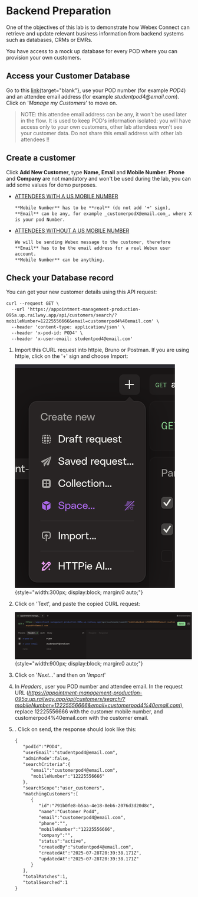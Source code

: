 # Backend Preparation

One of the objectives of this lab is to demonstrate how Webex Connect can retrieve and update relevant business information from backend systems such as databases, CRMs or EMRs.

You have access to a mock up database for every POD where you can provision your own customers.

## Access your Customer Database

Go to this [link](https://appointment-management-production-095a.up.railway.app/database.html){target="blank"}, use your POD number (for example _POD4_) and an attendee email address (for example _studentpod4@email.com_). Click on '_Manage my Customers_' to move on.

> NOTE: this attendee email address can be any, it won't be used later in the flow. It is used to keep POD's information isolated: you will have access only to your own customers, other lab attendees won't see your customer data. Do not share this email address with other lab attendees !!

## Create a customer

Click **Add New Customer**, type **Name**, **Email** and **Mobile Number**. **Phone** and **Company** are not mandatory and won't be used during the lab, you can add some values for demo purposes.

- <ins>ATTENDEES WITH A US MOBILE NUMBER</ins>

      **Mobile Number** has to be **real** (do not add '+' sign), **Email** can be any, for example _customerpodX@email.com_, where X is your pod Number.

- <ins>ATTENDEES WITHOUT A US MOBILE NUMBER</ins>

      We will be sending Webex message to the customer, therefore **Email** has to be the email address for a real Webex user account.
      **Mobile Number** can be anything.

## Check your Database record

You can get your new customer details using this API request:

```
curl --request GET \
  --url 'https://appointment-management-production-095a.up.railway.app/api/customers/search/?mobileNumber=12225556666&email=customerpod4%40email.com' \
  --header 'content-type: application/json' \
  --header 'x-pod-id: POD4' \
  --header 'x-user-email: studentpod4@email.com'

```

1. Import this CURL request into httpie, Bruno or Postman. If you are using httpie, click on the '+' sign and choose Import:

      ![httpie new request](images/httpie-new.png){style="width:300px; display:block; margin:0 auto;"}

2. Click on 'Text', and paste the copied CURL request:

      ![Httpie request](images/httpie-customer.png){style="width:900px; display:block; margin:0 auto;"}

3. Click on '_Next..._' and then on '_Import_'

4. In _Headers_, user you POD number and attendee email. In the request URL (_https://appointment-management-production-095a.up.railway.app/api/customers/search/?mobileNumber=12225556666&email=customerpod4%40email.com_), replace 12225556666 with the customer mobile number, and customerpod4%40email.com with the customer email.

5. . Click on send, the response should look like this:

      ```
      {
         "podId":"POD4",
         "userEmail":"studentpod4@email.com",
         "adminMode":false,
         "searchCriteria":{
            "email":"customerpod4@email.com",
            "mobileNumber":"12225556666"
         },
         "searchScope":"user_customers",
         "matchingCustomers":[
            {
               "id":"791b0fe8-b5aa-4e18-8eb6-2076d3d20d8c",
               "name":"Customer Pod4",
               "email":"customerpod4@email.com",
               "phone":"",
               "mobileNumber":"12225556666",
               "company":"",
               "status":"active",
               "createdBy":"studentpod4@email.com",
               "createdAt":"2025-07-28T20:39:38.171Z",
               "updatedAt":"2025-07-28T20:39:38.171Z"
            }
         ],
         "totalMatches":1,
         "totalSearched":1
      }
      ```


